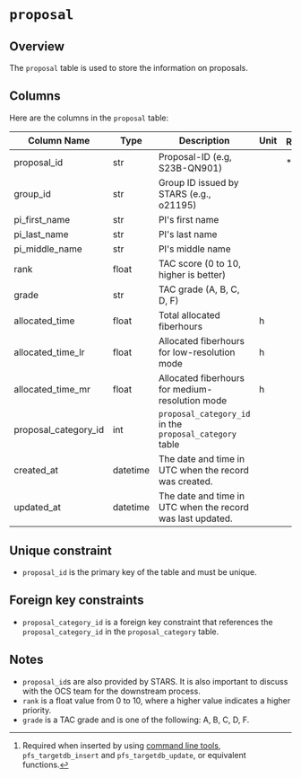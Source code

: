 # `proposal`

## Overview

The `proposal` table is used to store the information on proposals.

## Columns

Here are the columns in the `proposal` table:

| Column Name          | Type     | Description                                                | Unit | Required[^1] | Default |
|----------------------|----------|------------------------------------------------------------|------|--------------|---------|
| proposal_id          | str      | Proposal-ID (e.g, S23B-QN901)                              |      | *            |         |
| group_id             | str      | Group ID issued by STARS (e.g., o21195)                    |      |              |         |
| pi_first_name        | str      | PI's first name                                            |      |              |         |
| pi_last_name         | str      | PI's last name                                             |      |              |         |
| pi_middle_name       | str      | PI's middle name                                           |      |              |         |
| rank                 | float    | TAC score (0 to 10, higher is better)                      |      |              |         |
| grade                | str      | TAC grade (A, B, C, D, F)                                  |      |              |         |
| allocated_time       | float    | Total allocated fiberhours                                 | h    |              |         |
| allocated_time_lr    | float    | Allocated fiberhours for low-resolution mode               | h    |              |         |
| allocated_time_mr    | float    | Allocated fiberhours for medium-resolution mode            | h    |              |         |
| proposal_category_id | int      | `proposal_category_id` in the `proposal_category` table    |      |              |         |
| created_at           | datetime | The date and time in UTC when the record was created.      |      |              |         |
| updated_at           | datetime | The date and time in UTC when the record was last updated. |      |              |         |

[^1]: Required when inserted by using [command line tools](../cli_tools.md), `pfs_targetdb_insert` and `pfs_targetdb_update`, or equivalent functions.

## Unique constraint

- `proposal_id` is the primary key of the table and must be unique.

## Foreign key constraints

- `proposal_category_id` is a foreign key constraint that references the `proposal_category_id` in the `proposal_category` table.

## Notes

- `proposal_id`s are also provided by STARS. It is also important to discuss with the OCS team for the downstream process.
- `rank` is a float value from 0 to 10, where a higher value indicates a higher priority.
- `grade` is a TAC grade and is one of the following: A, B, C, D, F.
